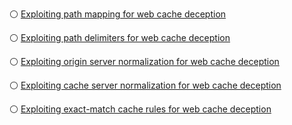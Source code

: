 ⚪ [Exploiting path mapping for web cache deception](https://portswigger.net/web-security/web-cache-deception/lab-wcd-exploiting-path-mapping)


⚪ [Exploiting path delimiters for web cache deception](https://portswigger.net/web-security/web-cache-deception/lab-wcd-exploiting-path-delimiters)


⚪ [Exploiting origin server normalization for web cache deception](https://portswigger.net/web-security/web-cache-deception/lab-wcd-exploiting-origin-server-normalization)


⚪ [Exploiting cache server normalization for web cache deception](https://portswigger.net/web-security/web-cache-deception/lab-wcd-exploiting-cache-server-normalization)


⚪ [Exploiting exact-match cache rules for web cache deception](https://portswigger.net/web-security/web-cache-deception/lab-wcd-exploiting-exact-match-cache-rules)
